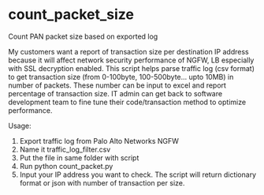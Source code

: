 # count_packet_size
Count PAN packet size based on exported log

My customers want a report of transaction size per destination IP address because it will affect network security performance of NGFW, LB especially with SSL decryption enabled.
This script helps parse traffic log (csv format) to get transaction size (from 0-100byte, 100-500byte... upto 10MB) in number of packets. These number can be input
to excel and report percentage of transaction size. IT admin can get back to software development team to fine tune their code/transaction method to optimize performance.

Usage:
1. Export traffic log from Palo Alto Networks NGFW
2. Name it traffic_log_filter.csv
3. Put the file in same folder with script
4. Run python count_packet.py
5. Input your IP address you want to check. The script will return dictionary format or json with number of transaction per size.
